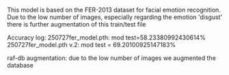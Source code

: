 This model is based on the FER-2013 dataset for facial emotion recognition. 
Due to the low number of images, especially regarding the emotion 'disgust' there is further augmentation of this train/test file

Accuracy log:
    250727fer_model.pth: mod test=58.23380992430614% 
    250727fer_model.pth v.2: mod test = 69.20100925147183%


raf-db augmentation:
    due to the low number of images we augmented the database 